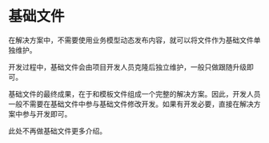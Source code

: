 # 基础文件

在解决方案中，不需要使用业务模型动态发布内容，就可以将文件作为基础文件单独维护。

开发过程中，基础文件会由项目开发人员克隆后独立维护，一般只做跟随升级即可。

基础文件的最终成果，在于和模板文件组成一个完整的解决方案。因此，开发人员一般不需要在基础文件中参与基础文件修改开发。如果有开发必要，直接在解决方案中参与开发即可。

此处不再做基础文件更多介绍。